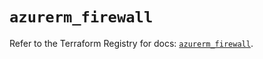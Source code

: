 # `azurerm_firewall`

Refer to the Terraform Registry for docs: [`azurerm_firewall`](https://registry.terraform.io/providers/hashicorp/azurerm/3.108.0/docs/resources/firewall).
